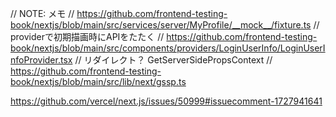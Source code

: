 // NOTE: メモ
// https://github.com/frontend-testing-book/nextjs/blob/main/src/services/server/MyProfile/__mock__/fixture.ts
// providerで初期描画時にAPIをたたく
// https://github.com/frontend-testing-book/nextjs/blob/main/src/components/providers/LoginUserInfo/LoginUserInfoProvider.tsx
// リダイレクト？ GetServerSidePropsContext
// https://github.com/frontend-testing-book/nextjs/blob/main/src/lib/next/gssp.ts

https://github.com/vercel/next.js/issues/50999#issuecomment-1727941641

